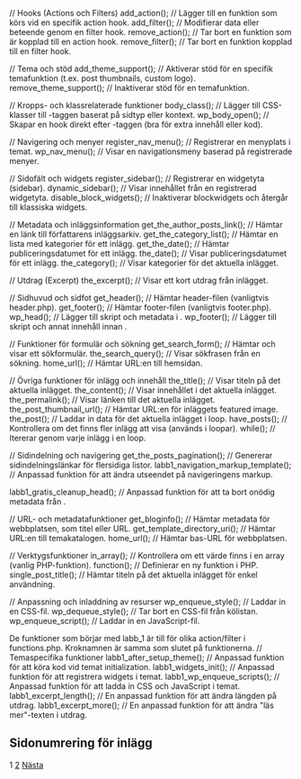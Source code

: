 // Hooks (Actions och Filters)
add_action(); // Lägger till en funktion som körs vid en specifik action hook.
add_filter(); // Modifierar data eller beteende genom en filter hook.
remove_action(); // Tar bort en funktion som är kopplad till en action hook.
remove_filter(); // Tar bort en funktion kopplad till en filter hook.

// Tema och stöd
add_theme_support(); // Aktiverar stöd för en specifik temafunktion (t.ex. post thumbnails, custom logo).
remove_theme_support(); // Inaktiverar stöd för en temafunktion.

// Kropps- och klassrelaterade funktioner
body_class(); // Lägger till CSS-klasser till <body>-taggen baserat på sidtyp eller kontext.
wp_body_open(); // Skapar en hook direkt efter <body>-taggen (bra för extra innehåll eller kod).

// Navigering och menyer
register_nav_menu(); // Registrerar en menyplats i temat.
wp_nav_menu(); // Visar en navigationsmeny baserad på registrerade menyer.

// Sidofält och widgets
register_sidebar(); // Registrerar en widgetyta (sidebar).
dynamic_sidebar(); // Visar innehållet från en registrerad widgetyta.
disable_block_widgets(); // Inaktiverar blockwidgets och återgår till klassiska widgets.

// Metadata och inläggsinformation
get_the_author_posts_link(); // Hämtar en länk till författarens inläggsarkiv.
get_the_category_list(); // Hämtar en lista med kategorier för ett inlägg.
get_the_date(); // Hämtar publiceringsdatumet för ett inlägg.
the_date(); // Visar publiceringsdatumet för ett inlägg.
the_category(); // Visar kategorier för det aktuella inlägget.

// Utdrag (Excerpt)
the_excerpt(); // Visar ett kort utdrag från inlägget.


// Sidhuvud och sidfot
get_header(); // Hämtar header-filen (vanligtvis header.php).
get_footer(); // Hämtar footer-filen (vanligtvis footer.php).
wp_head(); // Lägger till skript och metadata i <head>.
wp_footer(); // Lägger till skript och annat innehåll innan </body>.

// Funktioner för formulär och sökning
get_search_form(); // Hämtar och visar ett sökformulär.
the_search_query(); // Visar sökfrasen från en sökning.
home_url(); // Hämtar URL:en till hemsidan.

// Övriga funktioner för inlägg och innehåll
the_title(); // Visar titeln på det aktuella inlägget.
the_content(); // Visar innehållet i det aktuella inlägget.
the_permalink(); // Visar länken till det aktuella inlägget.
the_post_thumbnail_url(); // Hämtar URL:en för inläggets featured image.
the_post(); // Laddar in data för det aktuella inlägget i loop.
have_posts(); // Kontrollera om det finns fler inlägg att visa (används i loopar).
while(); // Itererar genom varje inlägg i en loop.

// Sidindelning och navigering
get_the_posts_pagination(); // Genererar sidindelningslänkar för flersidiga listor.
labb1_navigation_markup_template(); // Anpassad funktion för att ändra utseendet på navigeringens markup.


labb1_gratis_cleanup_head(); // Anpassad funktion för att ta bort onödig metadata från <head>.

// URL- och metadatafunktioner
get_bloginfo(); // Hämtar metadata för webbplatsen, som titel eller URL.
get_template_directory_uri(); // Hämtar URL:en till temakatalogen.
home_url(); // Hämtar bas-URL för webbplatsen.

// Verktygsfunktioner
in_array(); // Kontrollera om ett värde finns i en array (vanlig PHP-funktion).
function(); // Definierar en ny funktion i PHP.
single_post_title(); // Hämtar titeln på det aktuella inlägget för enkel användning.

// Anpassning och inladdning av resurser
wp_enqueue_style(); // Laddar in en CSS-fil.
wp_dequeue_style(); // Tar bort en CSS-fil från kölistan.
wp_enqueue_script(); // Laddar in en JavaScript-fil.


 De funktioner som börjar med labb_1 är till för olika action/filter i functions.php. Kroknamnen är samma som slutet på funktionerna.
 // Temaspecifika funktioner
labb1_after_setup_theme(); // Anpassad funktion för att köra kod vid temat initialization.
labb1_widgets_init(); // Anpassad funktion för att registrera widgets i temat.
labb1_wp_enqueue_scripts(); // Anpassad funktion för att ladda in CSS och JavaScript i temat.
labb1_excerpt_length(); // En anpassad funktion för att ändra längden på utdrag.
labb1_excerpt_more(); // En anpassad funktion för att ändra "läs mer"-texten i utdrag.


 <nav class="navigation pagination" aria-label="Sidonumrering för inlägg">
    <h2 class="screen-reader-text">Sidonumrering för inlägg</h2>
    <span aria-current="page" class="page-numbers current">1</span>
<a class="page-numbers" href="">2</a>
<a class="next page-numbers" href="">Nästa</a>
</nav>
 

